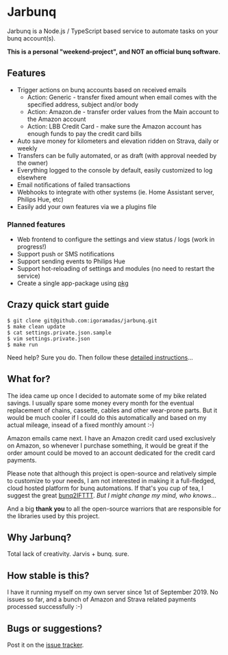 # Jarbunq

Jarbunq is a Node.js / TypeScript based service to automate tasks on your bunq account(s).

**This is a personal "weekend-project", and NOT an official bunq software.**

## Features

- Trigger actions on bunq accounts based on received emails
    - Action: Generic - transfer fixed amount when email comes with the specified address, subject and/or body
    - Action: Amazon.de - transfer order values from the Main account to the Amazon account
    - Action: LBB Credit Card - make sure the Amazon account has enough funds to pay the credit card bills
- Auto save money for kilometers and elevation ridden on Strava, daily or weekly
- Transfers can be fully automated, or as draft (with approval needed by the owner)
- Everything logged to the console by default, easily customized to log elsewhere
- Email notifications of failed transactions
- Webhooks to integrate with other systems (ie. Home Assistant server, Philips Hue, etc)
- Easily add your own features via we a plugins file

### Planned features

- Web frontend to configure the settings and view status / logs (work in progress!)
- Support push or SMS notifications
- Support sending events to Philips Hue
- Support hot-reloading of settings and modules (no need to restart the service)
- Create a single app-package using [pkg](https://github.com/zeit/pkg)

## Crazy quick start guide

    $ git clone git@github.com:igoramadas/jarbunq.git
    $ make clean update
    $ cat settings.private.json.sample
    $ vim settings.private.json
    $ make run

Need help? Sure you do. Then follow these [detailed instructions](https://github.com/igoramadas/jarbunq/wiki/Downloading-the-code)...

## What for?

The idea came up once I decided to automate some of my bike related savings. I usually spare some money every month for the eventual replacement of chains, cassette, cables and other wear-prone parts. But it would be much cooler if I could do this automatically and based on my actual mileage, insead of a fixed monthly amount :-)

Amazon emails came next. I have an Amazon credit card used exclusively on Amazon, so whenever I purchase something, it would be great if the order amount could be moved to an account dedicated for the credit card payments.

Please note that although this project is open-source and relatively simple to customize to your needs, I am not interested in making it a full-fledged, cloud hosted platform for bunq automations. If that's you cup of tea, I suggest the great [bunq2IFTTT](https://github.com/woudt/bunq2ifttt/). *But I might change my mind, who knows...*

And a big **thank you** to all the open-source warriors that are responsible for the libraries used by this project.

## Why Jarbunq?

Total lack of creativity. Jarvis + bunq.
sure. 
## How stable is this?

I have it running myself on my own server since 1st of September 2019. No issues so far, and a bunch of Amazon and Strava related payments processed successfully :-)

## Bugs or suggestions?

Post it on the [issue tracker](https://github.com/igoramadas/jarbunq/issues).
